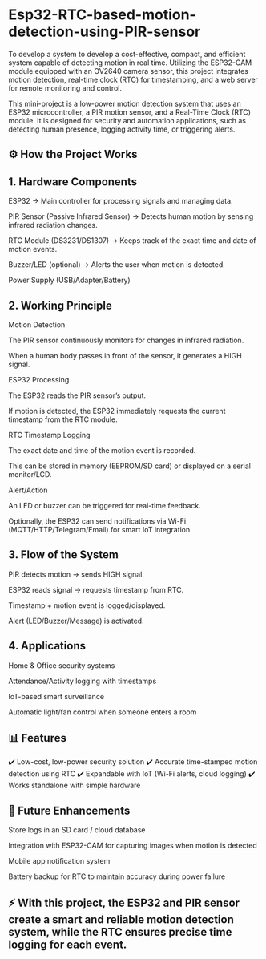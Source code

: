 # Esp32-RTC-based-motion-detection-using-PIR-sensor
To develop a system to develop a cost-effective, compact, and efficient system capable of detecting motion in real time. Utilizing the ESP32-CAM module equipped with an OV2640 camera sensor, this project integrates motion detection, real-time clock (RTC) for timestamping, and a web server for remote monitoring and control.

This mini-project is a low-power motion detection system that uses an ESP32 microcontroller, a PIR motion sensor, and a Real-Time Clock (RTC) module. It is designed for security and automation applications, such as detecting human presence, logging activity time, or triggering alerts.

## ⚙️ How the Project Works
## 1. Hardware Components

ESP32 → Main controller for processing signals and managing data.

PIR Sensor (Passive Infrared Sensor) → Detects human motion by sensing infrared radiation changes.

RTC Module (DS3231/DS1307) → Keeps track of the exact time and date of motion events.

Buzzer/LED (optional) → Alerts the user when motion is detected.

Power Supply (USB/Adapter/Battery)

## 2. Working Principle

Motion Detection

The PIR sensor continuously monitors for changes in infrared radiation.

When a human body passes in front of the sensor, it generates a HIGH signal.

ESP32 Processing

The ESP32 reads the PIR sensor’s output.

If motion is detected, the ESP32 immediately requests the current timestamp from the RTC module.

RTC Timestamp Logging

The exact date and time of the motion event is recorded.

This can be stored in memory (EEPROM/SD card) or displayed on a serial monitor/LCD.

Alert/Action

An LED or buzzer can be triggered for real-time feedback.

Optionally, the ESP32 can send notifications via Wi-Fi (MQTT/HTTP/Telegram/Email) for smart IoT integration.

## 3. Flow of the System

PIR detects motion → sends HIGH signal.

ESP32 reads signal → requests timestamp from RTC.

Timestamp + motion event is logged/displayed.

Alert (LED/Buzzer/Message) is activated.

## 4. Applications

Home & Office security systems

Attendance/Activity logging with timestamps

IoT-based smart surveillance

Automatic light/fan control when someone enters a room

## 📊 Features

✔️ Low-cost, low-power security solution
✔️ Accurate time-stamped motion detection using RTC
✔️ Expandable with IoT (Wi-Fi alerts, cloud logging)
✔️ Works standalone with simple hardware

## 🔮 Future Enhancements

Store logs in an SD card / cloud database

Integration with ESP32-CAM for capturing images when motion is detected

Mobile app notification system

Battery backup for RTC to maintain accuracy during power failure

## ⚡ With this project, the ESP32 and PIR sensor create a smart and reliable motion detection system, while the RTC ensures precise time logging for each event.
